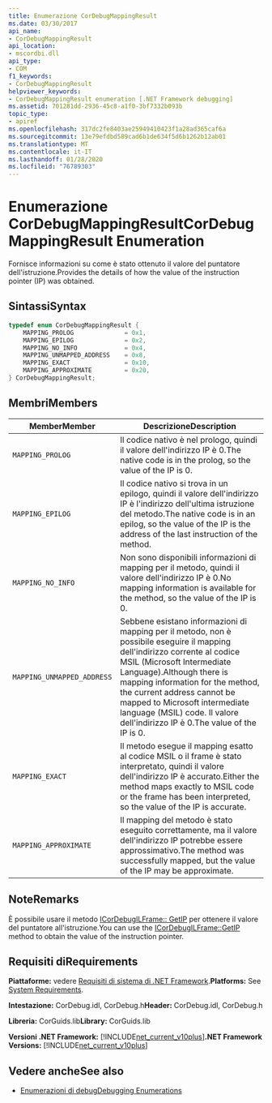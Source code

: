 ```yaml
---
title: Enumerazione CorDebugMappingResult
ms.date: 03/30/2017
api_name:
- CorDebugMappingResult
api_location:
- mscordbi.dll
api_type:
- COM
f1_keywords:
- CorDebugMappingResult
helpviewer_keywords:
- CorDebugMappingResult enumeration [.NET Framework debugging]
ms.assetid: 701281dd-2936-45c8-a1f0-3bf7332b093b
topic_type:
- apiref
ms.openlocfilehash: 317dc2fe8403ae25949410423f1a28ad365caf6a
ms.sourcegitcommit: 13e79efdbd589cad6b1de634f5d6b1262b12ab01
ms.translationtype: MT
ms.contentlocale: it-IT
ms.lasthandoff: 01/28/2020
ms.locfileid: "76789303"
---
```

# <a name="cordebugmappingresult-enumeration"></a><span data-ttu-id="cc28c-102">Enumerazione CorDebugMappingResult</span><span class="sxs-lookup"><span data-stu-id="cc28c-102">CorDebugMappingResult Enumeration</span></span>
<span data-ttu-id="cc28c-103">Fornisce informazioni su come è stato ottenuto il valore del puntatore dell'istruzione.</span><span class="sxs-lookup"><span data-stu-id="cc28c-103">Provides the details of how the value of the instruction pointer (IP) was obtained.</span></span>  
  
## <a name="syntax"></a><span data-ttu-id="cc28c-104">Sintassi</span><span class="sxs-lookup"><span data-stu-id="cc28c-104">Syntax</span></span>  
  
```cpp  
typedef enum CorDebugMappingResult {  
    MAPPING_PROLOG              = 0x1,  
    MAPPING_EPILOG              = 0x2,  
    MAPPING_NO_INFO             = 0x4,  
    MAPPING_UNMAPPED_ADDRESS    = 0x8,  
    MAPPING_EXACT               = 0x10,  
    MAPPING_APPROXIMATE         = 0x20,  
} CorDebugMappingResult;  
```  
  
## <a name="members"></a><span data-ttu-id="cc28c-105">Membri</span><span class="sxs-lookup"><span data-stu-id="cc28c-105">Members</span></span>  
  
|<span data-ttu-id="cc28c-106">Member</span><span class="sxs-lookup"><span data-stu-id="cc28c-106">Member</span></span>|<span data-ttu-id="cc28c-107">Descrizione</span><span class="sxs-lookup"><span data-stu-id="cc28c-107">Description</span></span>|  
|------------|-----------------|  
|`MAPPING_PROLOG`|<span data-ttu-id="cc28c-108">Il codice nativo è nel prologo, quindi il valore dell'indirizzo IP è 0.</span><span class="sxs-lookup"><span data-stu-id="cc28c-108">The native code is in the prolog, so the value of the IP is 0.</span></span>|  
|`MAPPING_EPILOG`|<span data-ttu-id="cc28c-109">Il codice nativo si trova in un epilogo, quindi il valore dell'indirizzo IP è l'indirizzo dell'ultima istruzione del metodo.</span><span class="sxs-lookup"><span data-stu-id="cc28c-109">The native code is in an epilog, so the value of the IP is the address of the last instruction of the method.</span></span>|  
|`MAPPING_NO_INFO`|<span data-ttu-id="cc28c-110">Non sono disponibili informazioni di mapping per il metodo, quindi il valore dell'indirizzo IP è 0.</span><span class="sxs-lookup"><span data-stu-id="cc28c-110">No mapping information is available for the method, so the value of the IP is 0.</span></span>|  
|`MAPPING_UNMAPPED_ADDRESS`|<span data-ttu-id="cc28c-111">Sebbene esistano informazioni di mapping per il metodo, non è possibile eseguire il mapping dell'indirizzo corrente al codice MSIL (Microsoft Intermediate Language).</span><span class="sxs-lookup"><span data-stu-id="cc28c-111">Although there is mapping information for the method, the current address cannot be mapped to Microsoft intermediate language (MSIL) code.</span></span> <span data-ttu-id="cc28c-112">Il valore dell'indirizzo IP è 0.</span><span class="sxs-lookup"><span data-stu-id="cc28c-112">The value of the IP is 0.</span></span>|  
|`MAPPING_EXACT`|<span data-ttu-id="cc28c-113">Il metodo esegue il mapping esatto al codice MSIL o il frame è stato interpretato, quindi il valore dell'indirizzo IP è accurato.</span><span class="sxs-lookup"><span data-stu-id="cc28c-113">Either the method maps exactly to MSIL code or the frame has been interpreted, so the value of the IP is accurate.</span></span>|  
|`MAPPING_APPROXIMATE`|<span data-ttu-id="cc28c-114">Il mapping del metodo è stato eseguito correttamente, ma il valore dell'indirizzo IP potrebbe essere approssimativo.</span><span class="sxs-lookup"><span data-stu-id="cc28c-114">The method was successfully mapped, but the value of the IP may be approximate.</span></span>|  
  
## <a name="remarks"></a><span data-ttu-id="cc28c-115">Note</span><span class="sxs-lookup"><span data-stu-id="cc28c-115">Remarks</span></span>  
 <span data-ttu-id="cc28c-116">È possibile usare il metodo [ICorDebugILFrame:: GetIP](icordebugilframe-getip-method.md) per ottenere il valore del puntatore all'istruzione.</span><span class="sxs-lookup"><span data-stu-id="cc28c-116">You can use the [ICorDebugILFrame::GetIP](icordebugilframe-getip-method.md) method to obtain the value of the instruction pointer.</span></span>  
  
## <a name="requirements"></a><span data-ttu-id="cc28c-117">Requisiti di</span><span class="sxs-lookup"><span data-stu-id="cc28c-117">Requirements</span></span>  
 <span data-ttu-id="cc28c-118">**Piattaforme:** vedere [Requisiti di sistema di .NET Framework](../../../../docs/framework/get-started/system-requirements.md).</span><span class="sxs-lookup"><span data-stu-id="cc28c-118">**Platforms:** See [System Requirements](../../../../docs/framework/get-started/system-requirements.md).</span></span>  
  
 <span data-ttu-id="cc28c-119">**Intestazione:** CorDebug.idl, CorDebug.h</span><span class="sxs-lookup"><span data-stu-id="cc28c-119">**Header:** CorDebug.idl, CorDebug.h</span></span>  
  
 <span data-ttu-id="cc28c-120">**Libreria:** CorGuids.lib</span><span class="sxs-lookup"><span data-stu-id="cc28c-120">**Library:** CorGuids.lib</span></span>  
  
 <span data-ttu-id="cc28c-121">**Versioni .NET Framework:** [!INCLUDE[net_current_v10plus](../../../../includes/net-current-v10plus-md.md)]</span><span class="sxs-lookup"><span data-stu-id="cc28c-121">**.NET Framework Versions:** [!INCLUDE[net_current_v10plus](../../../../includes/net-current-v10plus-md.md)]</span></span>  
  
## <a name="see-also"></a><span data-ttu-id="cc28c-122">Vedere anche</span><span class="sxs-lookup"><span data-stu-id="cc28c-122">See also</span></span>

- [<span data-ttu-id="cc28c-123">Enumerazioni di debug</span><span class="sxs-lookup"><span data-stu-id="cc28c-123">Debugging Enumerations</span></span>](debugging-enumerations.md)
